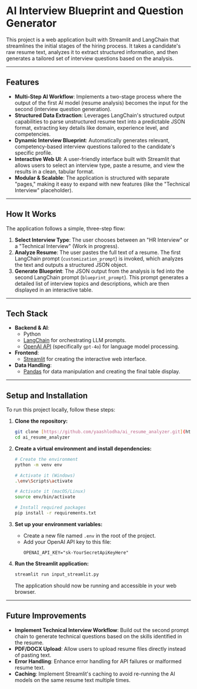 # AI Interview Blueprint and Question Generator 


This project is a web application built with Streamlit and LangChain that streamlines the initial stages of the hiring process. It takes a candidate's raw resume text, analyzes it to extract structured information, and then generates a tailored set of interview questions based on the analysis.



---

##  Features

* **Multi-Step AI Workflow**: Implements a two-stage process where the output of the first AI model (resume analysis) becomes the input for the second (interview question generation).
* **Structured Data Extraction**: Leverages LangChain's structured output capabilities to parse unstructured resume text into a predictable JSON format, extracting key details like domain, experience level, and competencies.
* **Dynamic Interview Blueprint**: Automatically generates relevant, competency-based interview questions tailored to the candidate's specific profile.
* **Interactive Web UI**: A user-friendly interface built with Streamlit that allows users to select an interview type, paste a resume, and view the results in a clean, tabular format.
* **Modular & Scalable**: The application is structured with separate "pages," making it easy to expand with new features (like the "Technical Interview" placeholder).

---

##  How It Works

The application follows a simple, three-step flow:

1.  **Select Interview Type**: The user chooses between an "HR Interview" or a "Technical Interview" (Work in progress).
2.  **Analyze Resume**: The user pastes the full text of a resume. The first LangChain prompt (`customization_prompt`) is invoked, which analyzes the text and outputs a structured JSON object.
3.  **Generate Blueprint**: The JSON output from the analysis is fed into the second LangChain prompt (`blueprint_prompt`). This prompt generates a detailed list of interview topics and descriptions, which are then displayed in an interactive table.

---

##  Tech Stack

* **Backend & AI**:
    * Python
    * [LangChain](https://www.langchain.com/) for orchestrating LLM prompts.
    * [OpenAI API](https://openai.com/blog/openai-api) (specifically `gpt-4o`) for language model processing.
* **Frontend**:
    * [Streamlit](https://streamlit.io/) for creating the interactive web interface.
* **Data Handling**:
    * [Pandas](https://pandas.pydata.org/) for data manipulation and creating the final table display.

---

##  Setup and Installation

To run this project locally, follow these steps:

1.  **Clone the repository:**
    ```bash
    git clone [https://github.com/yaashlodha/ai_resume_analyzer.git](https://github.com/yaashlodha/ai_resume_analyzer.git)
    cd ai_resume_analyzer
    ```

2.  **Create a virtual environment and install dependencies:**
    ```bash
    # Create the environment
    python -m venv env

    # Activate it (Windows)
    .\env\Scripts\activate

    # Activate it (macOS/Linux)
    source env/bin/activate

    # Install required packages
    pip install -r requirements.txt
    ```

3.  **Set up your environment variables:**
    * Create a new file named `.env` in the root of the project.
    * Add your OpenAI API key to this file:
        ```
        OPENAI_API_KEY="sk-YourSecretApiKeyHere"
        ```

4.  **Run the Streamlit application:**
    ```bash
    streamlit run input_streamlit.py
    ```
    The application should now be running and accessible in your web browser.

---

##  Future Improvements

* **Implement Technical Interview Workflow**: Build out the second prompt chain to generate technical questions based on the skills identified in the resume.
* **PDF/DOCX Upload**: Allow users to upload resume files directly instead of pasting text.
* **Error Handling**: Enhance error handling for API failures or malformed resume text.
* **Caching**: Implement Streamlit's caching to avoid re-running the AI models on the same resume text multiple times.
